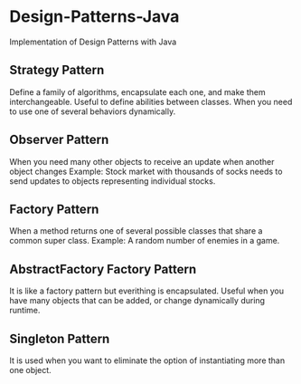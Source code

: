 # Design-Patterns-Java
Implementation of Design Patterns with Java

## Strategy Pattern
Define a family of algorithms, encapsulate each one, and make them interchangeable.
Useful to define abilities between classes.
When you need to use one of several behaviors dynamically.

## Observer Pattern
When you need many other objects to receive an update when another object changes
Example: Stock market with thousands of socks needs to send updates to objects 
representing individual stocks. 

## Factory Pattern
When a method returns one of several possible classes that share a common super class.
Example: A random number of enemies in a game.

## AbstractFactory Factory Pattern
It is like a factory pattern but everithing is encapsulated.
Useful when you have many objects that can be added, or change dynamically during runtime.

## Singleton Pattern
It is used when you want to eliminate the option of instantiating more than one object.